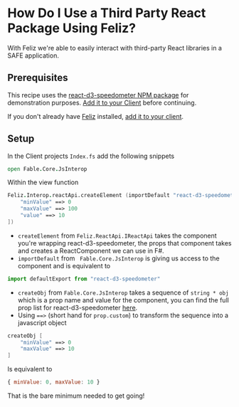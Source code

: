 # How Do I Use a Third Party React Package Using Feliz?

With Feliz we're able to easily interact with third-party React libraries in a SAFE application.

## Prerequisites

This recipe uses the [react-d3-speedometer NPM package](https://www.npmjs.com/package/react-d3-speedometer) for demonstration purposes. [Add it to your Client](../../package-management/add-npm-package-to-client) before continuing.

If you don't already have [Feliz](https://www.nuget.org/packages/Feliz/) installed, [add it to your client](../../ui/add-feliz).

## Setup

In the Client projects `Index.fs` add the following snippets

```fsharp
open Fable.Core.JsInterop
```

 Within the view function 
```fsharp 
Feliz.Interop.reactApi.createElement (importDefault "react-d3-speedometer", createObj [
    "minValue" ==> 0
    "maxValue" ==> 100
    "value" ==> 10
])
```

- `createElement` from `Feliz.ReactApi.IReactApi` takes the component you're wrapping react-d3-speedometer, the props that component takes and creates a ReactComponent we can use in F#.
- `importDefault` from ` Fable.Core.JsInterop` is giving us access to the component and is equivalent to 
```javascript 
import defaultExport from "react-d3-speedometer"
```
- `createObj` from `Fable.Core.JsInterop` takes a sequence of `string * obj` which is a prop name and value for the component, you can find the full prop list for react-d3-speedometer [here](https://www.npmjs.com/package/react-d3-speedometer).
- Using `==>` (short hand for `prop.custom`) to transform the sequence into a javascript object 
```fsharp
createObj [
    "minValue" ==> 0
    "maxValue" ==> 10
]
```
Is equivalent to 
```javascript 
{ minValue: 0, maxValue: 10 }
```

That is the bare minimum needed to get going!